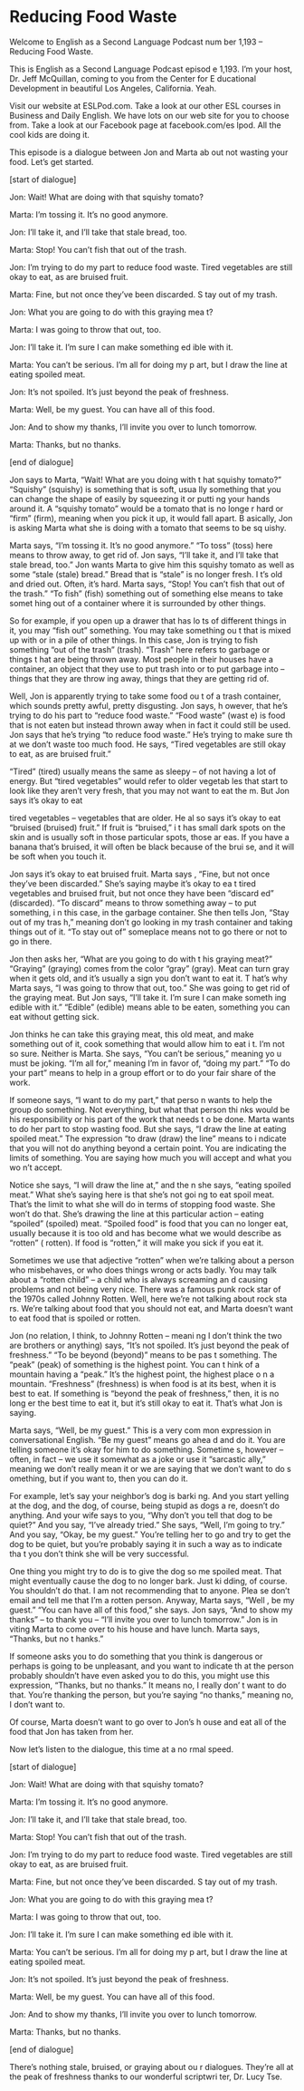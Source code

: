 # Reducing Food Waste

Welcome to English as a Second Language Podcast num ber 1,193 – Reducing Food Waste.

This is English as a Second Language Podcast episod e 1,193. I’m your host, Dr. Jeff McQuillan, coming to you from the Center for E ducational Development in beautiful Los Angeles, California. Yeah.

Visit our website at ESLPod.com. Take a look at our  other ESL courses in Business and Daily English. We have lots on our web site for you to choose from. Take a look at our Facebook page at facebook.com/es lpod. All the cool kids are doing it.

This episode is a dialogue between Jon and Marta ab out not wasting your food. Let’s get started.

[start of dialogue]

Jon: Wait! What are doing with that squishy tomato?

Marta: I’m tossing it. It’s no good anymore.

Jon: I’ll take it, and I’ll take that stale bread, too.

Marta: Stop! You can’t fish that out of the trash.

Jon: I’m trying to do my part to reduce food waste.  Tired vegetables are still okay to eat, as are bruised fruit.

Marta: Fine, but not once they’ve been discarded. S tay out of my trash.

Jon: What you are going to do with this graying mea t?

Marta: I was going to throw that out, too.

Jon: I’ll take it. I’m sure I can make something ed ible with it.

Marta: You can’t be serious. I’m all for doing my p art, but I draw the line at eating spoiled meat.

Jon: It’s not spoiled. It’s just beyond the peak of  freshness.

 Marta: Well, be my guest. You can have all of this food.

Jon: And to show my thanks, I’ll invite you over to  lunch tomorrow.

Marta: Thanks, but no thanks.

[end of dialogue]

Jon says to Marta, “Wait! What are you doing with t hat squishy tomato?” “Squishy” (squishy) is something that is soft, usua lly something that you can change the shape of easily by squeezing it or putti ng your hands around it. A “squishy tomato” would be a tomato that is no longe r hard or “firm” (firm), meaning when you pick it up, it would fall apart. B asically, Jon is asking Marta what she is doing with a tomato that seems to be sq uishy.

Marta says, “I’m tossing it. It’s no good anymore.”  “To toss” (toss) here means to throw away, to get rid of. Jon says, “I’ll take it,  and I’ll take that stale bread, too.” Jon wants Marta to give him this squishy tomato as well as some “stale (stale) bread.” Bread that is “stale” is no longer fresh. I t’s old and dried out. Often, it’s hard. Marta says, “Stop! You can’t fish that out of  the trash.” “To fish” (fish) something out of something else means to take somet hing out of a container where it is surrounded by other things.

So for example, if you open up a drawer that has lo ts of different things in it, you may “fish out” something. You may take something ou t that is mixed up with or in a pile of other things. In this case, Jon is trying  to fish something “out of the trash” (trash). “Trash” here refers to garbage or things t hat are being thrown away. Most people in their houses have a container, an object that they use to put trash into or to put garbage into – things that they are throw ing away, things that they are getting rid of.

Well, Jon is apparently trying to take some food ou t of a trash container, which sounds pretty awful, pretty disgusting. Jon says, h owever, that he’s trying to do his part to “reduce food waste.” “Food waste” (wast e) is food that is not eaten but instead thrown away when in fact it could still be used. Jon says that he’s trying “to reduce food waste.” He’s trying to make sure th at we don’t waste too much food. He says, “Tired vegetables are still okay to eat, as are bruised fruit.”

“Tired” (tired) usually means the same as sleepy – of not having a lot of energy. But “tired vegetables” would refer to older vegetab les that start to look like they aren’t very fresh, that you may not want to eat the m. But Jon says it’s okay to eat

tired vegetables – vegetables that are older. He al so says it’s okay to eat “bruised (bruised) fruit.” If fruit is “bruised,” i t has small dark spots on the skin and is usually soft in those particular spots, those ar eas. If you have a banana that’s bruised, it will often be black because of the brui se, and it will be soft when you touch it.

Jon says it’s okay to eat bruised fruit. Marta says , “Fine, but not once they’ve been discarded.” She’s saying maybe it’s okay to ea t tired vegetables and bruised fruit, but not once they have been “discard ed” (discarded). “To discard” means to throw something away – to put something, i n this case, in the garbage container. She then tells Jon, “Stay out of my tras h,” meaning don’t go looking in my trash container and taking things out of it. “To  stay out of” someplace means not to go there or not to go in there.

Jon then asks her, “What are you going to do with t his graying meat?” “Graying” (graying) comes from the color “gray” (gray). Meat can turn gray when it gets old, and it’s usually a sign you don’t want to eat it. T hat’s why Marta says, “I was going to throw that out, too.” She was going to get  rid of the graying meat. But Jon says, “I’ll take it. I’m sure I can make someth ing edible with it.” “Edible” (edible) means able to be eaten, something you can eat without getting sick.

Jon thinks he can take this graying meat, this old meat, and make something out of it, cook something that would allow him to eat i t. I’m not so sure. Neither is Marta. She says, “You can’t be serious,” meaning yo u must be joking. “I’m all for,” meaning I’m in favor of, “doing my part.” “To  do your part” means to help in a group effort or to do your fair share of the work.

If someone says, “I want to do my part,” that perso n wants to help the group do something. Not everything, but what that person thi nks would be his responsibility or his part of the work that needs t o be done. Marta wants to do her part to stop wasting food. But she says, “I draw the line at eating spoiled meat.” The expression “to draw (draw) the line” means to i ndicate that you will not do anything beyond a certain point. You are indicating  the limits of something. You are saying how much you will accept and what you wo n’t accept.

Notice she says, “I will draw the line at,” and the n she says, “eating spoiled meat.” What she’s saying here is that she’s not goi ng to eat spoil meat. That’s the limit to what she will do in terms of stopping food waste. She won’t do that. She’s drawing the line at this particular action – eating “spoiled” (spoiled) meat. “Spoiled food” is food that you can no longer eat, usually because it is too old and has become what we would describe as “rotten” ( rotten). If food is “rotten,” it will make you sick if you eat it.

 Sometimes we use that adjective “rotten” when we’re  talking about a person who misbehaves, or who does things wrong or acts badly.  You may talk about a “rotten child” – a child who is always screaming an d causing problems and not being very nice. There was a famous punk rock star of the 1970s called Johnny Rotten. Well, here we’re not talking about rock sta rs. We’re talking about food that you should not eat, and Marta doesn’t want to eat food that is spoiled or rotten.

Jon (no relation, I think, to Johnny Rotten – meani ng I don’t think the two are brothers or anything) says, “It’s not spoiled. It’s  just beyond the peak of freshness.” “To be beyond (beyond)” means to be pas t something. The “peak” (peak) of something is the highest point. You can t hink of a mountain having a “peak.” It’s the highest point, the highest place o n a mountain. “Freshness” (freshness) is when food is at its best, when it is  best to eat. If something is “beyond the peak of freshness,” then, it is no long er the best time to eat it, but it’s still okay to eat it. That’s what Jon is saying.

Marta says, “Well, be my guest.” This is a very com mon expression in conversational English. “Be my guest” means go ahea d and do it. You are telling someone it’s okay for him to do something. Sometime s, however – often, in fact – we use it somewhat as a joke or use it “sarcastic ally,” meaning we don’t really mean it or we are saying that we don’t want to do s omething, but if you want to, then you can do it.

For example, let’s say your neighbor’s dog is barki ng. And you start yelling at the dog, and the dog, of course, being stupid as dogs a re, doesn’t do anything. And your wife says to you, “Why don’t you tell that dog  to be quiet?” And you say, “I’ve already tried.” She says, “Well, I’m going to  try.” And you say, “Okay, be my guest.” You’re telling her to go and try to get the  dog to be quiet, but you’re probably saying it in such a way as to indicate tha t you don’t think she will be very successful.

One thing you might try to do is to give the dog so me spoiled meat. That might eventually cause the dog to no longer bark. Just ki dding, of course. You shouldn’t do that. I am not recommending that to anyone. Plea se don’t email and tell me that I’m a rotten person. Anyway, Marta says, “Well , be my guest.” “You can have all of this food,” she says. Jon says, “And to show  my thanks” – to thank you – “I’ll invite you over to lunch tomorrow.” Jon is in viting Marta to come over to his house and have lunch. Marta says, “Thanks, but no t hanks.”

If someone asks you to do something that you think is dangerous or perhaps is going to be unpleasant, and you want to indicate th at the person probably shouldn’t have even asked you to do this, you might  use this expression, “Thanks, but no thanks.” It means no, I really don’ t want to do that. You’re thanking the person, but you’re saying “no thanks,”  meaning no, I don’t want to.

Of course, Marta doesn’t want to go over to Jon’s h ouse and eat all of the food that Jon has taken from her.

Now let’s listen to the dialogue, this time at a no rmal speed.

[start of dialogue]

Jon: Wait! What are doing with that squishy tomato?

Marta: I’m tossing it. It’s no good anymore.

Jon: I’ll take it, and I’ll take that stale bread, too.

Marta: Stop! You can’t fish that out of the trash.

Jon: I’m trying to do my part to reduce food waste.  Tired vegetables are still okay to eat, as are bruised fruit.

Marta: Fine, but not once they’ve been discarded. S tay out of my trash.

Jon: What you are going to do with this graying mea t?

Marta: I was going to throw that out, too.

Jon: I’ll take it. I’m sure I can make something ed ible with it.

Marta: You can’t be serious. I’m all for doing my p art, but I draw the line at eating spoiled meat.

Jon: It’s not spoiled. It’s just beyond the peak of  freshness.

Marta: Well, be my guest. You can have all of this food.

Jon: And to show my thanks, I’ll invite you over to  lunch tomorrow.

Marta: Thanks, but no thanks.

 [end of dialogue]

There’s nothing stale, bruised, or graying about ou r dialogues. They’re all at the peak of freshness thanks to our wonderful scriptwri ter, Dr. Lucy Tse.



